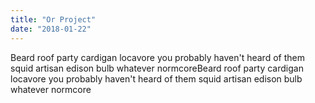 ```yaml
---
title: "Or Project"
date: "2018-01-22"
---
```


Beard roof party cardigan locavore you probably haven't heard of them squid artisan edison bulb whatever normcoreBeard roof party cardigan locavore you probably haven't heard of them squid artisan edison bulb whatever normcore